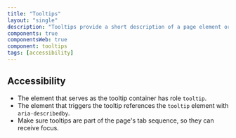 ```yaml
---
title: "Tooltips"
layout: "single"
description: "Tooltips provide a short description of a page element or control."
components: true
componentsWeb: true
component: tooltips
tags: [accessibility]
---
```


## Accessibility

- The element that serves as the tooltip container has role `tooltip`.
- The element that triggers the tooltip references the `tooltip` element with `aria-describedby`.
- Make sure tooltips are part of the page's tab sequence, so they can receive focus.
